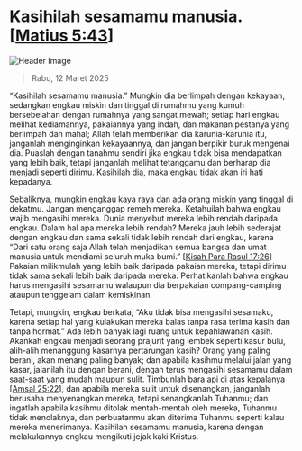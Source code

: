 
# Kasihilah sesamamu manusia. [[Matius 5:43](http://alkitab.sabda.org/?Matius%205:43)]

![Header Image](https://alkitab.app/slice/sunrise.jpg)

> Rabu, 12 Maret 2025

“Kasihilah sesamamu manusia.” Mungkin dia berlimpah dengan kekayaan, sedangkan engkau miskin dan tinggal di rumahmu yang kumuh bersebelahan dengan rumahnya yang sangat mewah; setiap hari engkau melihat kediamannya, pakaiannya yang indah, dan makanan pestanya yang berlimpah dan mahal; Allah telah memberikan dia karunia-karunia itu, janganlah menginginkan kekayaannya, dan jangan berpikir buruk mengenai dia. Puaslah dengan tanahmu sendiri jika engkau tidak bisa mendapatkan yang lebih baik, tetapi janganlah melihat tetanggamu dan berharap dia menjadi seperti dirimu. Kasihilah dia, maka engkau tidak akan iri hati kepadanya.

Sebaliknya, mungkin engkau kaya raya dan ada orang miskin yang tinggal di dekatmu. Jangan menganggap remeh mereka. Ketahuilah bahwa engkau wajib mengasihi mereka. Dunia menyebut mereka lebih rendah daripada engkau. Dalam hal apa mereka lebih rendah? Mereka jauh lebih sederajat dengan engkau dan sama sekali tidak lebih rendah dari engkau, karena “Dari satu orang saja Allah telah menjadikan semua bangsa dan umat manusia untuk mendiami seluruh muka bumi.” [[Kisah Para Rasul 17:26](http://alkitab.sabda.org/?Kisah%20Para%20Rasul%2017:26)] Pakaian milikmulah yang lebih baik daripada pakaian mereka, tetapi dirimu tidak sama sekali lebih baik daripada mereka. Perhatikanlah bahwa engkau harus mengasihi sesamamu walaupun dia berpakaian compang-camping ataupun tenggelam dalam kemiskinan.

Tetapi, mungkin, engkau berkata, “Aku tidak bisa mengasihi sesamaku, karena setiap hal yang kulakukan mereka balas tanpa rasa terima kasih dan tanpa hormat.” Ada lebih banyak lagi ruang untuk kepahlawanan kasih. Akankah engkau menjadi seorang prajurit yang lembek seperti kasur bulu, alih-alih menanggung kasarnya pertarungan kasih? Orang yang paling berani, akan menang paling banyak; dan apabila kasihmu melalui jalan yang kasar, jalanilah itu dengan berani, dengan terus mengasihi sesamamu dalam saat-saat yang mudah maupun sulit. Timbunlah bara api di atas kepalanya [[Amsal 25:22](http://alkitab.sabda.org/?Amsal%2025:22)], dan apabila mereka sulit untuk disenangkan, janganlah berusaha menyenangkan mereka, tetapi senangkanlah Tuhanmu; dan ingatlah apabila kasihmu ditolak mentah-mentah oleh mereka, Tuhanmu tidak menolaknya, dan perbuatanmu akan diterima Tuhanmu seperti kalau mereka menerimanya. Kasihilah sesamamu manusia, karena dengan melakukannya engkau mengikuti jejak kaki Kristus.
    